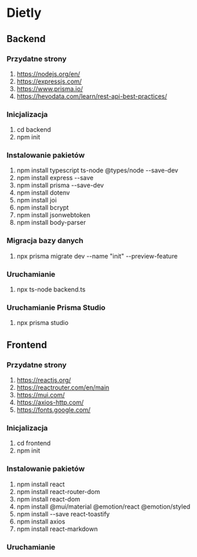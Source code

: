 # Dietly

## Backend

### Przydatne strony
1. https://nodejs.org/en/
2. https://expressjs.com/
3. https://www.prisma.io/
4. https://hevodata.com/learn/rest-api-best-practices/

### Inicjalizacja
1. cd backend
2. npm init

### Instalowanie pakietów
1. npm install typescript ts-node @types/node --save-dev
2. npm install express --save
3. npm install prisma --save-dev
4. npm install dotenv
5. npm install joi
6. npm install bcrypt 
7. npm install jsonwebtoken
8. npm install body-parser

### Migracja bazy danych
1. npx prisma migrate dev --name "init" --preview-feature

### Uruchamianie
1. npx ts-node backend.ts

### Uruchamianie Prisma Studio
1. npx prisma studio


## Frontend

### Przydatne strony
1. https://reactjs.org/
2. https://reactrouter.com/en/main
3. https://mui.com/
4. https://axios-http.com/
5. https://fonts.google.com/

### Inicjalizacja
1. cd frontend
2. npm init

### Instalowanie pakietów
1. npm install react
2. npm install react-router-dom
3. npm install react-dom
4. npm install @mui/material @emotion/react @emotion/styled
5. npm install --save react-toastify
6. npm install axios
7. npm install react-markdown

### Uruchamianie
